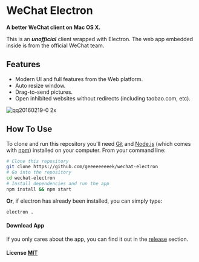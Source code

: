 # WeChat Electron

**A better WeChat client on Mac OS X.**

This is an ***unofficial*** client wrapped with Electron. The web app embedded inside is from the official WeChat team.

## Features

- Modern UI and full features from the Web platform.
- Auto resize window.
- Drag-to-send pictures.
- Open inhibited websites without redirects (including taobao.com, etc).

![qq20160219-0 2x](https://cloud.githubusercontent.com/assets/7262715/13150473/eae10174-d6a0-11e5-9909-09d3b5854d51.png)

## How To Use

To clone and run this repository you'll need [Git](https://git-scm.com) and [Node.js](https://nodejs.org/en/download/) (which comes with [npm](http://npmjs.com)) installed on your computer. From your command line:

``` bash
# Clone this repository
git clone https://github.com/geeeeeeeeek/wechat-electron
# Go into the repository
cd wechat-electron
# Install dependencies and run the app
npm install && npm start
```

**Or**, if electron has already been installed, you can simply type:

``` bash
electron .
```

#### Download App

If you only cares about the app, you can find it out in the [release](https://github.com/geeeeeeeeek/wechat-electron/releases) section.

#### License [MIT](LICENSE.md)
